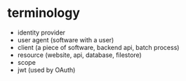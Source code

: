 # terminology

- identity provider
- user agent (software with a user)
- client (a piece of software, backend api, batch process)
- resource (website, api, database, filestore)
- scope
- jwt (used by OAuth)
